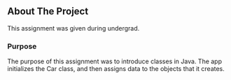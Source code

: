 ## About The Project
This assignment was given during undergrad.

### Purpose
The purpose of this assignment was to introduce classes in Java. The app initializes the Car class, and then assigns data to the objects that it creates.
